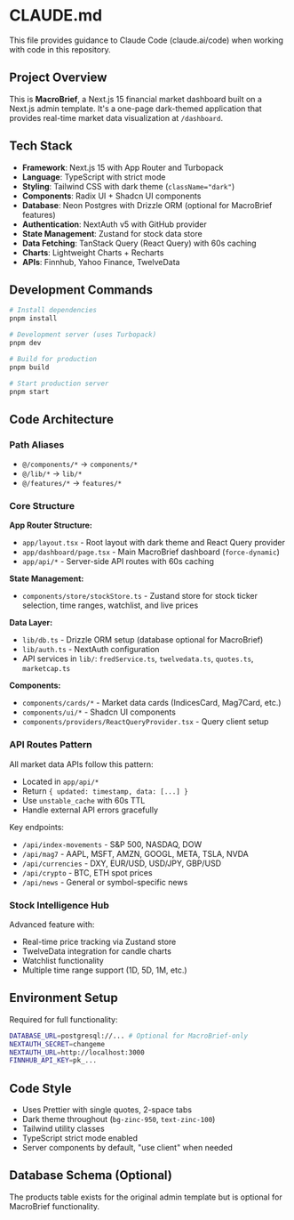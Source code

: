 # CLAUDE.md

This file provides guidance to Claude Code (claude.ai/code) when working with code in this repository.

## Project Overview

This is **MacroBrief**, a Next.js 15 financial market dashboard built on a Next.js admin template. It's a one-page dark-themed application that provides real-time market data visualization at `/dashboard`.

## Tech Stack

- **Framework**: Next.js 15 with App Router and Turbopack
- **Language**: TypeScript with strict mode
- **Styling**: Tailwind CSS with dark theme (`className="dark"`)
- **Components**: Radix UI + Shadcn UI components
- **Database**: Neon Postgres with Drizzle ORM (optional for MacroBrief features)
- **Authentication**: NextAuth v5 with GitHub provider
- **State Management**: Zustand for stock data store
- **Data Fetching**: TanStack Query (React Query) with 60s caching
- **Charts**: Lightweight Charts + Recharts
- **APIs**: Finnhub, Yahoo Finance, TwelveData

## Development Commands

```bash
# Install dependencies
pnpm install

# Development server (uses Turbopack)
pnpm dev

# Build for production
pnpm build

# Start production server
pnpm start
```

## Code Architecture

### Path Aliases
- `@/components/*` → `components/*`
- `@/lib/*` → `lib/*`
- `@/features/*` → `features/*`

### Core Structure

**App Router Structure:**
- `app/layout.tsx` - Root layout with dark theme and React Query provider
- `app/dashboard/page.tsx` - Main MacroBrief dashboard (`force-dynamic`)
- `app/api/*` - Server-side API routes with 60s caching

**State Management:**
- `components/store/stockStore.ts` - Zustand store for stock ticker selection, time ranges, watchlist, and live prices

**Data Layer:**
- `lib/db.ts` - Drizzle ORM setup (database optional for MacroBrief)
- `lib/auth.ts` - NextAuth configuration
- API services in `lib/`: `fredService.ts`, `twelvedata.ts`, `quotes.ts`, `marketcap.ts`

**Components:**
- `components/cards/*` - Market data cards (IndicesCard, Mag7Card, etc.)
- `components/ui/*` - Shadcn UI components
- `components/providers/ReactQueryProvider.tsx` - Query client setup

### API Routes Pattern

All market data APIs follow this pattern:
- Located in `app/api/*`
- Return `{ updated: timestamp, data: [...] }`
- Use `unstable_cache` with 60s TTL
- Handle external API errors gracefully

Key endpoints:
- `/api/index-movements` - S&P 500, NASDAQ, DOW
- `/api/mag7` - AAPL, MSFT, AMZN, GOOGL, META, TSLA, NVDA
- `/api/currencies` - DXY, EUR/USD, USD/JPY, GBP/USD
- `/api/crypto` - BTC, ETH spot prices
- `/api/news` - General or symbol-specific news

### Stock Intelligence Hub

Advanced feature with:
- Real-time price tracking via Zustand store
- TwelveData integration for candle charts
- Watchlist functionality
- Multiple time range support (1D, 5D, 1M, etc.)

## Environment Setup

Required for full functionality:
```bash
DATABASE_URL=postgresql://... # Optional for MacroBrief-only
NEXTAUTH_SECRET=changeme
NEXTAUTH_URL=http://localhost:3000
FINNHUB_API_KEY=pk_...
```

## Code Style

- Uses Prettier with single quotes, 2-space tabs
- Dark theme throughout (`bg-zinc-950`, `text-zinc-100`)
- Tailwind utility classes
- TypeScript strict mode enabled
- Server components by default, "use client" when needed

## Database Schema (Optional)

The products table exists for the original admin template but is optional for MacroBrief functionality.